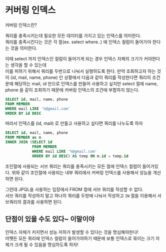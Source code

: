 # 커버링 인덱스

커버링 인덱스란?

쿼리를 충족시키는데 필요한 모든 데이터를 가지고 있는 인덱스를 의미한다.  
쿼리를 충족시킨다는 것은 각 절(ex. select where..) 에 인덱스 컬럼이 들어가야 한다는 것을 의미한다.

이때 select 까지 인덱스인 컬럼이 들어가게 되는 경우 인덱스 자체의 크기가 커야한다는 생각을 할 수 있는데  
이를 피하기 위해서 쿼리를 두번으로 나눠서 실행하도록 한다.
만약 조회하고자 하는 것이 (id, mail, name, phone) 인 상황에서 다음과 같이 쿼리를 작성한다면 쿼리의 조건문에 해당하는 mail, id 만으로 인덱스를 만들어 사용하고 싶지만
select 절에 name, phone 을 같이 조회하기 때문에 커버링 인덱스의 조건에 부합하지 않는다.
```sql
SELECT id, mail, name, phone
FROM MEMBER
WHERE mail LIKE '%@gmail.com'
ORDER BY id DESC
```

따라서 인덱스를 (id, mail) 로 만들고 사용하고 싶다면 쿼리를 나누도록 하자
```sql
SELECT id, mail, name, phone
FROM MEMBER as m
INNER JOIN (SELECT id
            FROM MEMBER
            WHERE mail LIKE '%@gmail.com'
            ORDER BY id DESC) AS temp ON m.id = temp.id  
```
조인절에 사용되는 서브 쿼리는 쿼리를 충족시키는 모든 절에 인덱스 컬럼이 들어가있다.
위와 같이 조인절에 사용되는 내부 쿼리에서 커버링 인덱스를 사용해서 성능을 개선하면 된다.

그런데 JPQL을 사용하는 입장에서 FROM 절에 서브 쿼리를 작성할 수 없다.  
서브 쿼리를 작성하지 말고 하나의 쿼리를 두방에 나눠서 작성하고 `IN` 절을 이용해서 서브쿼리의 결과를 사용하면 된다.

## 단점이 있을 수도 있다~ 이말이야

인덱스 자체가 커지면서 성능 저하가 발생할 수 있다는 것을 명심해야한다!  
어쨋든 모든 쿼리에 인덱스 컬럼이 들어가야하기 때문에 보통 인덱스로 묶이는 크기 자체가 크게 될 수 있음을 명심하도록 하자! 